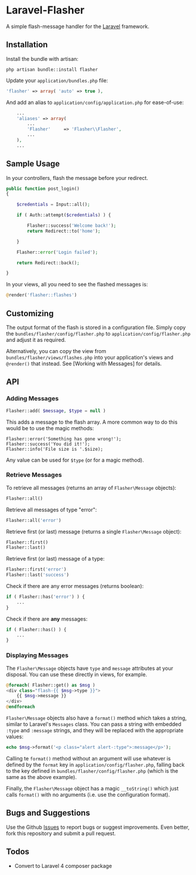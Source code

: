# Laravel-Flasher

A simple flash-message handler for the [Laravel](http://laravel.com) framework.


## Installation

Install the bundle with artisan:

```
php artisan bundle::install flasher
```

Update your `application/bundles.php` file:

```php
'flasher' => array( 'auto' => true ),
```

And add an alias to `application/config/application.php` for ease-of-use:

```php
	...
	'aliases' => array(
		...
		'Flasher'     => 'Flasher\\Flasher',
		...
	),
	...
```


## Sample Usage

In your controllers, flash the message before your redirect.

```php
public function post_login()
{

	$credentials = Input::all();

	if ( Auth::attempt($credentials) ) {

		Flasher::success('Welcome back!');
		return Redirect::to('home');

	}

	Flasher::error('Login failed');

	return Redirect::back();

}
```

In your views, all you need to see the flashed messages is:

```php
@render('flasher::flashes')
```



## Customizing

The output format of the flash is stored in a configuration file.  Simply copy
the `bundles/flasher/config/flasher.php` to `application/config/flasher.php` and adjust
it as required.

Alternatively, you can copy the view from `bundles/flasher/views/flashes.php` into your
application's views and `@render()` that instead.  See [Working with Messages] for details.



## API

### Adding Messages

```php
Flasher::add( $message, $type = null )
```

This adds a message to the flash array.  A more common way to do this would be to use the
magic methods:

```
Flasher::error('Something has gone wrong!');
Flasher::success('You did it!');
Flasher::info('File size is '.$size);
```

Any value can be used for `$type` (or for a magic method).


### Retrieve Messages

To retrieve all messages (returns an array of `Flasher\Message` objects):

```php
Flasher::all()
```

Retrieve all messages of type "error":

```php
Flasher::all('error')
```

Retrieve first (or last) message (returns a single `Flasher\Message` object):

```php
Flasher::first()
Flasher::last()
```

Retrieve first (or last) message of a type:

```php
Flasher::first('error')
Flasher::last('success')
```

Check if there are any error messages (returns boolean):

```php
if ( Flasher::has('error') ) {
	...
}
```

Check if there are __any__ messages:

```php
if ( Flasher::has() ) {
	...
}
```


### Displaying Messages

The `Flasher\Message` objects have `type` and `message` attributes at your disposal.
You can use these directly in views, for example.

```php
@foreach( Flasher::get() as $msg )
<div class="flash-{{ $msg->type }}">
	{{ $msg->message }}
</div>
@endforeach
```

`Flasher\Message` objects also have a `format()` method which takes a string, similar to
Laravel's `Messages` class.  You can pass a string with embedded `:type` and `:message`
strings, and they will be replaced with the appropriate values:

```php
echo $msg->format('<p class="alert alert-:type">:message</p>');
```

Calling te `format()` method without an argument will use whatever is defined by the `format`
key in `application/config/flasher.php`, falling back to the key defined in
`bundles/flasher/config/flasher.php` (which is the same as the above example).

Finally, the `Flasher\Message` object has a magic `__toString()` which just calls `format()`
with no arguments (i.e. use the configuration format).



## Bugs and Suggestions

Use the Github [Issues](https://github.com/cviebrock/laravel-flasher/issues) to report
bugs or suggest improvements.  Even better, fork this repository and submit a pull request.



## Todos

- Convert to Laravel 4 composer package
